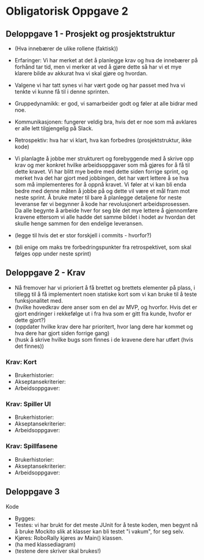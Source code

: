 # Obligatorisk Oppgave 2

## Deloppgave 1 - Prosjekt og prosjektstruktur
*   (Hva innebærer de ulike rollene (faktisk))
*   Erfaringer: Vi har merket at det å planlegge krav og hva de innebærer på forhånd tar tid, men vi merker at ved å 
gjøre dette så har vi et mye klarere bilde av akkurat hva vi skal gjøre og hvordan.
*   Valgene vi har tatt synes vi har vært gode og har passet med hva vi tenkte vi kunne få til i denne sprinten.
*   Gruppedynamikk: er god, vi samarbeider godt og føler at alle bidrar med noe.
*   Kommunikasjonen: fungerer veldig bra, hvis det er noe som må avklares er alle lett tilgjengelig på Slack.
*   Retrospektiv: hva har vi klart, hva kan forbedres (prosjektstruktur, ikke kode)
*   Vi planlagte å jobbe mer strukturert og forebyggende med å skrive opp krav og mer konkret hvilke arbeidsoppgaver som
må gjøres for å få til dette kravet. Vi har blitt mye bedre med dette siden forrige sprint, og merket hva det har gjort
med jobbingen, det har vært lettere å se hva som må implementeres for å oppnå kravet. Vi føler at vi kan bli enda bedre
med denne måten å jobbe på og dette vil være et mål fram mot neste sprint.
Å bruke møter til bare å planlegge detaljene for neste leveranse før vi begynner å kode har revolusjonert arbeidsprosessen.
Da alle begynte å arbeide hver for seg ble det mye lettere å gjennomføre kravene ettersom vi alle hadde det samme bildet
 i hodet av hvordan det skulle henge sammen for den endelige leveransen.

*   (legge til hvis det er stor forskjell i commits - hvorfor?)  
*   (bli enige om maks tre forbedringspunkter fra retrospektivet, som skal følges opp under neste sprint) 

## Deloppgave 2 - Krav
*   Nå fremover har vi prioriert å få brettet og brettets elementer på plass, i tillegg til å få implementert noen
statiske kort som vi kan bruke til å teste funksjonalitet med. 
*   (hvilke hovedkrav dere anser som en del av MVP, og hvorfor. Hvis det er gjort endringer i rekkefølge ut i fra
hva som er gitt fra kunde, hvofor er dette gjort?)
*   (oppdater hvilke krav dere har prioritert, hvor lang dere har kommet og hva dere har gjort siden forrige gang)
*   (husk å skrive hvilke bugs som finnes i de kravene dere har utført (hvis det finnes))

### Krav: Kort
*   Brukerhistorier:
*   Akseptansekriterier:
*   Arbeidsoppgaver:

### Krav: Spiller UI
*   Brukerhistorier:
*   Akseptansekriterier:
*   Arbeidsoppgaver:

### Krav: Spillfasene
*   Brukerhistorier:
*   Akseptansekriterier:
*   Arbeidsoppgaver:

## Deloppgave 3
Kode
*   Bygges: 
*   Testes: vi har brukt for det meste JUnit for å teste koden, men begynt nå å bruke Mockito slik at klasser kan bli 
testet "i vakum", for seg selv.
*   Kjøres: RoboRally kjøres av Main() klassen.
*   (ha med klassediagram)
*   (testene dere skriver skal brukes!)